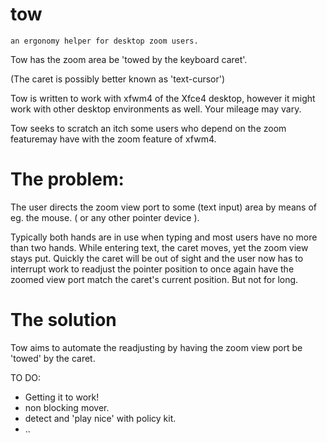 # tow

    an ergonomy helper for desktop zoom users.

Tow has the zoom area be 'towed by the keyboard caret'.

(The caret is possibly better known as 'text-cursor')

Tow is written to work with xfwm4 of the Xfce4 desktop,
however it might work with other desktop environments as well.
Your mileage may vary.

Tow seeks to scratch an itch some users who depend on the zoom
featuremay have with the zoom feature of xfwm4.

# The problem:
 The user directs the zoom view port to some (text input)
 area by means of eg. the mouse. ( or any other pointer device ).

 Typically both hands are in use when typing and most users
 have no more than two hands.
 While entering text, the caret moves, yet the zoom view stays put.
 Quickly the caret will be out of sight and the user now has to
 interrupt work to readjust the pointer position to once again have
 the zoomed view port match the caret's current position.
 But not for long.

# The solution
 Tow aims to automate the readjusting by having the zoom view port
 be 'towed' by the caret.

TO DO:
- Getting it to work!
 - non blocking mover.
 - detect and 'play nice' with policy kit.
 - ..